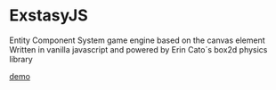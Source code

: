 # ExstasyJS
Entity Component System game engine based on the canvas element Written in vanilla javascript and powered by Erin Cato´s box2d physics library

[demo](https://germanbisurgi.github.io/ExstasyJS/)

